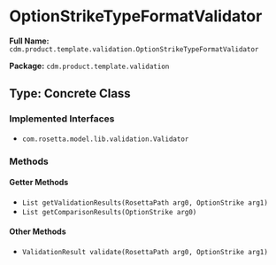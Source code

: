 # OptionStrikeTypeFormatValidator

**Full Name:** `cdm.product.template.validation.OptionStrikeTypeFormatValidator`

**Package:** `cdm.product.template.validation`

## Type: Concrete Class

### Implemented Interfaces

- `com.rosetta.model.lib.validation.Validator`

### Methods

#### Getter Methods

- `List getValidationResults(RosettaPath arg0, OptionStrike arg1)`
- `List getComparisonResults(OptionStrike arg0)`

#### Other Methods

- `ValidationResult validate(RosettaPath arg0, OptionStrike arg1)`

